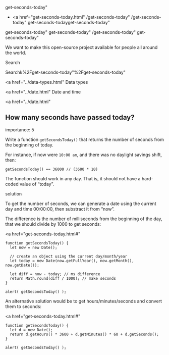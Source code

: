 get-seconds-today"

-   <a href="get-seconds-today.html"
    /get-seconds-today"
    /get-seconds-today"
    get-seconds-todayget-seconds-today"

<!-- -->

get-seconds-today"
get-seconds-today"
/get-seconds-today"
get-seconds-today"

We want to make this open-source project available for people all around the world.

Search

Searchk%2Fget-seconds-today"%2Fget-seconds-today" </a>

<a href="../data-types.html" Data types</span></a>

<a href="../date.html" Date and time</span></a>

<a href="../date.html"

## How many seconds have passed today?

<span class="task__importance" title="How important is the task, from 1 to 5">importance: 5</span>

Write a function `getSecondsToday()` that returns the number of seconds from the beginning of today.

For instance, if now were `10:00 am`, and there was no daylight savings shift, then:

    getSecondsToday() == 36000 // (3600 * 10)

The function should work in any day. That is, it should not have a hard-coded value of “today”.

solution

To get the number of seconds, we can generate a date using the current day and time 00:00:00, then substract it from “now”.

The difference is the number of milliseconds from the beginning of the day, that we should divide by 1000 to get seconds:

<a href="get-seconds-today.html#"
<a href="get-seconds-today.html#" class="toolbar__button toolbar__button_edit" title="open in sandbox"></a>

    function getSecondsToday() {
      let now = new Date();

      // create an object using the current day/month/year
      let today = new Date(now.getFullYear(), now.getMonth(), now.getDate());

      let diff = now - today; // ms difference
      return Math.round(diff / 1000); // make seconds
    }

    alert( getSecondsToday() );

An alternative solution would be to get hours/minutes/seconds and convert them to seconds:

<a href="get-seconds-today.html#"
<a href="get-seconds-today.html#" class="toolbar__button toolbar__button_edit" title="open in sandbox"></a>

    function getSecondsToday() {
      let d = new Date();
      return d.getHours() * 3600 + d.getMinutes() * 60 + d.getSeconds();
    }

    alert( getSecondsToday() );
